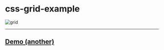 # css-grid-example

![grid](https://user-images.githubusercontent.com/19225595/29181444-047d5298-7e1d-11e7-82c4-f66e68a1ab13.gif)

------

## [Demo (another)](https://jsfiddle.net/9jvwvuyk/)

